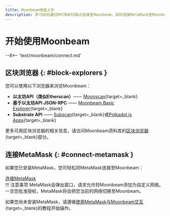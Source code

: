 ```yaml
---
title: Moonbeam快速上手
description: 学习如何通过RPC和WSS端点连接至Moonbeam，如何连接MetaMask至Moonbeam，以及了解可用的Moonbeam区块浏览器。
---
```


# 开始使用Moonbeam

--8<-- 'text/moonbeam/connect.md'

## 区块浏览器 {: #block-explorers }

您可以使用以下浏览器来浏览Moonbeam：

 - **以太坊API（类似Etherscan）**—— [Moonscan](https://moonbeam.moonscan.io/){target=_blank}
 - **基于以太坊API JSON-RPC** —— [Moonbeam Basic Explorer](https://moonbeam-explorer.netlify.app/?network=Moonbeam){target=_blank}
 - **Substrate API** —— [Subscan](https://moonbeam.subscan.io/){target=_blank}或[Polkadot.js Apps](https://polkadot.js.org/apps/?rpc=wss://wss.api.moonbeam.network#/explorer){target=_blank}

更多可用区块浏览器的相关信息，请访问Moonbeam资料库的[区块浏览器](/builders/get-started/explorers/){target=_blank}部分。

## 连接MetaMask {: #connect-metamask }

如果您已安装MetaMask，您可轻松将MetaMask连接至Moonbeam：

<div class="button-wrapper">
    <a href="#" class="md-button connectMetaMask" value="moonbeam">连接MetaMask</a>
</div>
!!! 注意事项
    MetaMask会弹出窗口，请求允许将Moonbeam添加为自定义网络。一旦您批准授权，MetaMask将会把您当前的网络切换至Moonbeam。

如果您尚未安装MetaMask，请遵循[使用MetaMask与Moonbeam交互](/tokens/connect/metamask/){target=_blank}的教程开始操作。